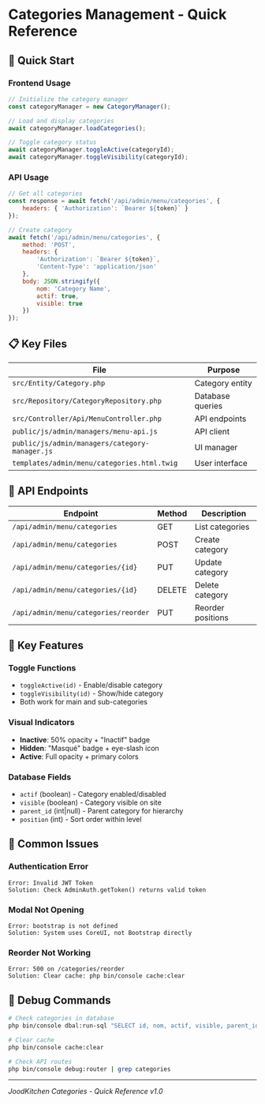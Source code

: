 # Categories Management - Quick Reference

## 🚀 Quick Start

### Frontend Usage
```javascript
// Initialize the category manager
const categoryManager = new CategoryManager();

// Load and display categories
await categoryManager.loadCategories();

// Toggle category status
await categoryManager.toggleActive(categoryId);
await categoryManager.toggleVisibility(categoryId);
```

### API Usage
```javascript
// Get all categories
const response = await fetch('/api/admin/menu/categories', {
    headers: { 'Authorization': `Bearer ${token}` }
});

// Create category
await fetch('/api/admin/menu/categories', {
    method: 'POST',
    headers: { 
        'Authorization': `Bearer ${token}`,
        'Content-Type': 'application/json'
    },
    body: JSON.stringify({
        nom: 'Category Name',
        actif: true,
        visible: true
    })
});
```

## 📋 Key Files

| File | Purpose |
|------|---------|
| `src/Entity/Category.php` | Category entity |
| `src/Repository/CategoryRepository.php` | Database queries |
| `src/Controller/Api/MenuController.php` | API endpoints |
| `public/js/admin/managers/menu-api.js` | API client |
| `public/js/admin/managers/category-manager.js` | UI manager |
| `templates/admin/menu/categories.html.twig` | User interface |

## 🔌 API Endpoints

| Endpoint | Method | Description |
|----------|--------|-------------|
| `/api/admin/menu/categories` | GET | List categories |
| `/api/admin/menu/categories` | POST | Create category |
| `/api/admin/menu/categories/{id}` | PUT | Update category |
| `/api/admin/menu/categories/{id}` | DELETE | Delete category |
| `/api/admin/menu/categories/reorder` | PUT | Reorder positions |

## 🎯 Key Features

### Toggle Functions
- `toggleActive(id)` - Enable/disable category
- `toggleVisibility(id)` - Show/hide category
- Both work for main and sub-categories

### Visual Indicators
- **Inactive**: 50% opacity + "Inactif" badge
- **Hidden**: "Masqué" badge + eye-slash icon
- **Active**: Full opacity + primary colors

### Database Fields
- `actif` (boolean) - Category enabled/disabled
- `visible` (boolean) - Category visible on site
- `parent_id` (int|null) - Parent category for hierarchy
- `position` (int) - Sort order within level

## 🐛 Common Issues

### Authentication Error
```
Error: Invalid JWT Token
Solution: Check AdminAuth.getToken() returns valid token
```

### Modal Not Opening
```
Error: bootstrap is not defined
Solution: System uses CoreUI, not Bootstrap directly
```

### Reorder Not Working
```
Error: 500 on /categories/reorder
Solution: Clear cache: php bin/console cache:clear
```

## 🔧 Debug Commands

```bash
# Check categories in database
php bin/console dbal:run-sql "SELECT id, nom, actif, visible, parent_id FROM category"

# Clear cache
php bin/console cache:clear

# Check API routes
php bin/console debug:router | grep categories
```

---
*JoodKitchen Categories - Quick Reference v1.0* 